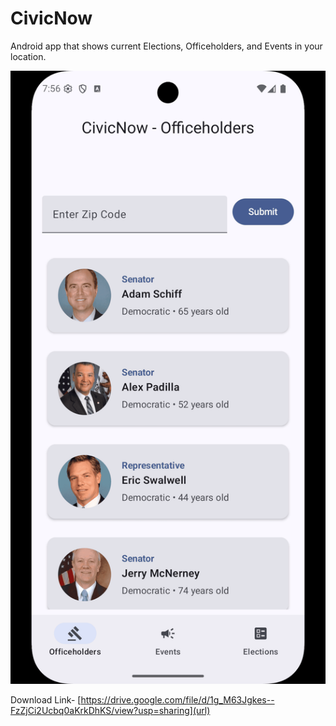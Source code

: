 # CivicNow
Android app that shows current Elections, Officeholders, and Events in your location.

![Screen1](https://raw.githubusercontent.com/ShishirB-github/CivicNow/Master/Screen1.png)


Download Link- [https://drive.google.com/file/d/1g_M63Jgkes--FzZjCi2Ucbq0aKrkDhKS/view?usp=sharing](url)

